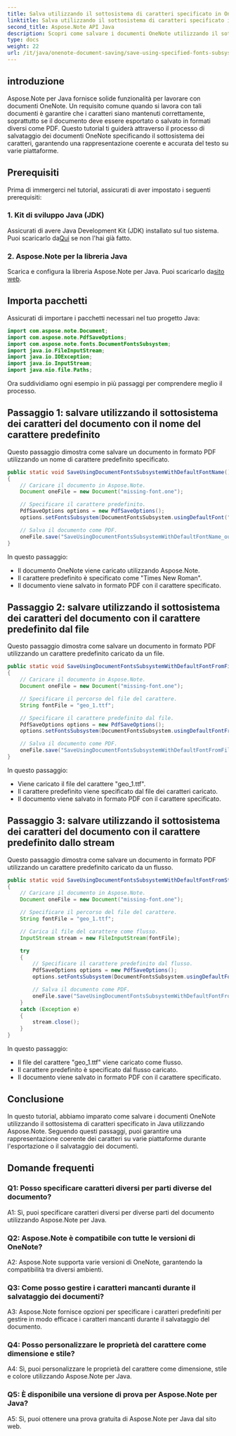 ```yaml
---
title: Salva utilizzando il sottosistema di caratteri specificato in OneNote
linktitle: Salva utilizzando il sottosistema di caratteri specificato in OneNote
second_title: Aspose.Note API Java
description: Scopri come salvare i documenti OneNote utilizzando il sottosistema di caratteri specificato in Java con Aspose.Note. Garantisci una rappresentazione coerente dei caratteri su tutte le piattaforme senza sforzo.
type: docs
weight: 22
url: /it/java/onenote-document-saving/save-using-specified-fonts-subsystem/
---
```

## introduzione

Aspose.Note per Java fornisce solide funzionalità per lavorare con documenti OneNote. Un requisito comune quando si lavora con tali documenti è garantire che i caratteri siano mantenuti correttamente, soprattutto se il documento deve essere esportato o salvato in formati diversi come PDF. Questo tutorial ti guiderà attraverso il processo di salvataggio dei documenti OneNote specificando il sottosistema dei caratteri, garantendo una rappresentazione coerente e accurata del testo su varie piattaforme.

## Prerequisiti

Prima di immergerci nel tutorial, assicurati di aver impostato i seguenti prerequisiti:

### 1. Kit di sviluppo Java (JDK)

 Assicurati di avere Java Development Kit (JDK) installato sul tuo sistema. Puoi scaricarlo da[Qui](https://www.oracle.com/java/technologies/javase-jdk15-downloads.html) se non l'hai già fatto.

### 2. Aspose.Note per la libreria Java

 Scarica e configura la libreria Aspose.Note per Java. Puoi scaricarlo da[sito web](https://releases.aspose.com/note/java/).

## Importa pacchetti

Assicurati di importare i pacchetti necessari nel tuo progetto Java:

```java
import com.aspose.note.Document;
import com.aspose.note.PdfSaveOptions;
import com.aspose.note.fonts.DocumentFontsSubsystem;
import java.io.FileInputStream;
import java.io.IOException;
import java.io.InputStream;
import java.nio.file.Paths;
```

Ora suddividiamo ogni esempio in più passaggi per comprendere meglio il processo.

## Passaggio 1: salvare utilizzando il sottosistema dei caratteri del documento con il nome del carattere predefinito

Questo passaggio dimostra come salvare un documento in formato PDF utilizzando un nome di carattere predefinito specificato.

```java
public static void SaveUsingDocumentFontsSubsystemWithDefaultFontName() throws IOException
{
    // Caricare il documento in Aspose.Note.
    Document oneFile = new Document("missing-font.one");

    // Specificare il carattere predefinito.
    PdfSaveOptions options = new PdfSaveOptions();
    options.setFontsSubsystem(DocumentFontsSubsystem.usingDefaultFont("Times New Roman"));

    // Salva il documento come PDF.
    oneFile.save("SaveUsingDocumentFontsSubsystemWithDefaultFontName_out.pdf", options);
}
```

In questo passaggio:
- Il documento OneNote viene caricato utilizzando Aspose.Note.
- Il carattere predefinito è specificato come "Times New Roman".
- Il documento viene salvato in formato PDF con il carattere specificato.

## Passaggio 2: salvare utilizzando il sottosistema dei caratteri del documento con il carattere predefinito dal file

Questo passaggio dimostra come salvare un documento in formato PDF utilizzando un carattere predefinito caricato da un file.

```java
public static void SaveUsingDocumentFontsSubsystemWithDefaultFontFromFile() throws IOException
{
    // Caricare il documento in Aspose.Note.
    Document oneFile = new Document("missing-font.one");

    // Specificare il percorso del file del carattere.
    String fontFile = "geo_1.ttf";

    // Specificare il carattere predefinito dal file.
    PdfSaveOptions options = new PdfSaveOptions();
    options.setFontsSubsystem(DocumentFontsSubsystem.usingDefaultFontFromFile(fontFile));

    // Salva il documento come PDF.
    oneFile.save("SaveUsingDocumentFontsSubsystemWithDefaultFontFromFile_out.pdf", options);
}
```

In questo passaggio:
- Viene caricato il file del carattere "geo_1.ttf".
- Il carattere predefinito viene specificato dal file dei caratteri caricato.
- Il documento viene salvato in formato PDF con il carattere specificato.

## Passaggio 3: salvare utilizzando il sottosistema dei caratteri del documento con il carattere predefinito dallo stream

Questo passaggio dimostra come salvare un documento in formato PDF utilizzando un carattere predefinito caricato da un flusso.

```java
public static void SaveUsingDocumentFontsSubsystemWithDefaultFontFromStream() throws IOException
{
    // Caricare il documento in Aspose.Note.
    Document oneFile = new Document("missing-font.one");

    // Specificare il percorso del file del carattere.
    String fontFile = "geo_1.ttf";

    // Carica il file del carattere come flusso.
    InputStream stream = new FileInputStream(fontFile);

    try
    {
        // Specificare il carattere predefinito dal flusso.
        PdfSaveOptions options = new PdfSaveOptions();
        options.setFontsSubsystem(DocumentFontsSubsystem.usingDefaultFontFromStream(stream));

        // Salva il documento come PDF.
        oneFile.save("SaveUsingDocumentFontsSubsystemWithDefaultFontFromStream_out.pdf", options);
    }
    catch (Exception e)
    {
        stream.close();
    }
}
```

In questo passaggio:
- Il file del carattere "geo_1.ttf" viene caricato come flusso.
- Il carattere predefinito è specificato dal flusso caricato.
- Il documento viene salvato in formato PDF con il carattere specificato.

## Conclusione

In questo tutorial, abbiamo imparato come salvare i documenti OneNote utilizzando il sottosistema di caratteri specificato in Java utilizzando Aspose.Note. Seguendo questi passaggi, puoi garantire una rappresentazione coerente dei caratteri su varie piattaforme durante l'esportazione o il salvataggio dei documenti.

## Domande frequenti

### Q1: Posso specificare caratteri diversi per parti diverse del documento?

A1: Sì, puoi specificare caratteri diversi per diverse parti del documento utilizzando Aspose.Note per Java.

### Q2: Aspose.Note è compatibile con tutte le versioni di OneNote?

A2: Aspose.Note supporta varie versioni di OneNote, garantendo la compatibilità tra diversi ambienti.

### Q3: Come posso gestire i caratteri mancanti durante il salvataggio dei documenti?

A3: Aspose.Note fornisce opzioni per specificare i caratteri predefiniti per gestire in modo efficace i caratteri mancanti durante il salvataggio del documento.

### Q4: Posso personalizzare le proprietà del carattere come dimensione e stile?

A4: Sì, puoi personalizzare le proprietà del carattere come dimensione, stile e colore utilizzando Aspose.Note per Java.

### Q5: È disponibile una versione di prova per Aspose.Note per Java?

A5: Sì, puoi ottenere una prova gratuita di Aspose.Note per Java dal sito web.